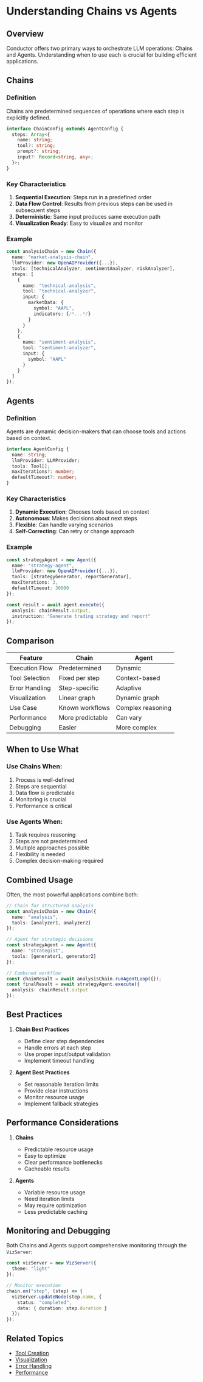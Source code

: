 # Understanding Chains vs Agents

## Overview

Conductor offers two primary ways to orchestrate LLM operations: Chains and Agents. Understanding when to use each is crucial for building efficient applications.

## Chains

### Definition
Chains are predetermined sequences of operations where each step is explicitly defined.

```typescript
interface ChainConfig extends AgentConfig {
  steps: Array<{
    name: string;
    tool?: string;
    prompt?: string;
    input?: Record<string, any>;
  }>;
}
```

### Key Characteristics
1. **Sequential Execution**: Steps run in a predefined order
2. **Data Flow Control**: Results from previous steps can be used in subsequent steps
3. **Deterministic**: Same input produces same execution path
4. **Visualization Ready**: Easy to visualize and monitor

### Example
```typescript
const analysisChain = new Chain({
  name: "market-analysis-chain",
  llmProvider: new OpenAIProvider({...}),
  tools: [technicalAnalyzer, sentimentAnalyzer, riskAnalyzer],
  steps: [
    {
      name: "technical-analysis",
      tool: "technical-analyzer",
      input: {
        marketData: {
          symbol: "AAPL",
          indicators: {/*...*/}
        }
      }
    },
    {
      name: "sentiment-analysis",
      tool: "sentiment-analyzer",
      input: {
        symbol: "AAPL"
      }
    }
  ]
});
```

## Agents

### Definition
Agents are dynamic decision-makers that can choose tools and actions based on context.

```typescript
interface AgentConfig {
  name: string;
  llmProvider: LLMProvider;
  tools: Tool[];
  maxIterations?: number;
  defaultTimeout?: number;
}
```

### Key Characteristics
1. **Dynamic Execution**: Chooses tools based on context
2. **Autonomous**: Makes decisions about next steps
3. **Flexible**: Can handle varying scenarios
4. **Self-Correcting**: Can retry or change approach

### Example
```typescript
const strategyAgent = new Agent({
  name: "strategy-agent",
  llmProvider: new OpenAIProvider({...}),
  tools: [strategyGenerator, reportGenerator],
  maxIterations: 3,
  defaultTimeout: 30000
});

const result = await agent.execute({
  analysis: chainResult.output,
  instruction: "Generate trading strategy and report"
});
```

## Comparison

| Feature | Chain | Agent |
|---------|-------|-------|
| Execution Flow | Predetermined | Dynamic |
| Tool Selection | Fixed per step | Context-based |
| Error Handling | Step-specific | Adaptive |
| Visualization | Linear graph | Dynamic graph |
| Use Case | Known workflows | Complex reasoning |
| Performance | More predictable | Can vary |
| Debugging | Easier | More complex |

## When to Use What

### Use Chains When:
1. Process is well-defined
2. Steps are sequential
3. Data flow is predictable
4. Monitoring is crucial
5. Performance is critical

### Use Agents When:
1. Task requires reasoning
2. Steps are not predetermined
3. Multiple approaches possible
4. Flexibility is needed
5. Complex decision-making required

## Combined Usage

Often, the most powerful applications combine both:

```typescript
// Chain for structured analysis
const analysisChain = new Chain({
  name: "analysis",
  tools: [analyzer1, analyzer2]
});

// Agent for strategic decisions
const strategyAgent = new Agent({
  name: "strategist",
  tools: [generator1, generator2]
});

// Combined workflow
const chainResult = await analysisChain.runAgentLoop({});
const finalResult = await strategyAgent.execute({
  analysis: chainResult.output
});
```

## Best Practices

1. **Chain Best Practices**
   - Define clear step dependencies
   - Handle errors at each step
   - Use proper input/output validation
   - Implement timeout handling

2. **Agent Best Practices**
   - Set reasonable iteration limits
   - Provide clear instructions
   - Monitor resource usage
   - Implement fallback strategies

## Performance Considerations

1. **Chains**
   - Predictable resource usage
   - Easy to optimize
   - Clear performance bottlenecks
   - Cacheable results

2. **Agents**
   - Variable resource usage
   - Need iteration limits
   - May require optimization
   - Less predictable caching

## Monitoring and Debugging

Both Chains and Agents support comprehensive monitoring through the `VizServer`:

```typescript
const vizServer = new VizServer({
  theme: "light"
});

// Monitor execution
chain.on("step", (step) => {
  vizServer.updateNode(step.name, {
    status: "completed",
    data: { duration: step.duration }
  });
});
```

## Related Topics
- [Tool Creation](../guides/custom-tools.md)
- [Visualization](./visualization.md)
- [Error Handling](../guides/error-handling.md)
- [Performance](../guides/performance.md)